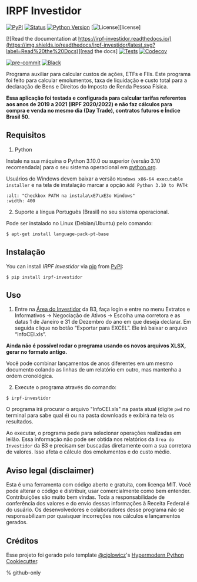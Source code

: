 # IRPF Investidor

[![PyPI](https://img.shields.io/pypi/v/irpf-investidor.svg)][pypi status]
[![Status](https://img.shields.io/pypi/status/irpf-investidor.svg)][pypi status]
[![Python Version](https://img.shields.io/pypi/pyversions/irpf-investidor)][pypi status]
[![License](https://img.shields.io/pypi/l/irpf-investidor)][license]

[![Read the documentation at https://irpf-investidor.readthedocs.io/](https://img.shields.io/readthedocs/irpf-investidor/latest.svg?label=Read%20the%20Docs)][read the docs]
[![Tests](https://github.com/staticdev/irpf-investidor/workflows/Tests/badge.svg)][tests]
[![Codecov](https://codecov.io/gh/staticdev/irpf-investidor/branch/main/graph/badge.svg)][codecov]

[![pre-commit](https://img.shields.io/badge/pre--commit-enabled-brightgreen?logo=pre-commit&logoColor=white)][pre-commit]
[![Black](https://img.shields.io/badge/code%20style-black-000000.svg)][black]

[pypi status]: https://pypi.org/project/irpf-investidor/
[read the docs]: https://irpf-investidor.readthedocs.io/
[tests]: https://github.com/staticdev/irpf-investidor/actions?workflow=Tests
[codecov]: https://app.codecov.io/gh/staticdev/irpf-investidor
[pre-commit]: https://github.com/pre-commit/pre-commit
[black]: https://github.com/psf/black

Programa auxiliar para calcular custos de ações, ETFs e FIIs. Este programa foi feito para calcular emolumentos, taxa de liquidação e custo total para a declaração de Bens e Direitos do Imposto de Renda Pessoa Física.

**Essa aplicação foi testada e configurada para calcular tarifas referentes aos anos de 2019 a 2021 (IRPF 2020/2022) e não faz cálculos para compra e venda no mesmo dia (Day Trade), contratos futuros e Índice Brasil 50.**

## Requisitos

1. Python

Instale na sua máquina o Python 3.10.0 ou superior (versão 3.10 recomendada) para o seu sistema operacional em [python.org].

Usuários do Windows devem baixar a versão `Windows x86-64 executable installer` e na tela de instalação marcar a opção `Add Python 3.10 to PATH`:

```{image} docs/images/winpath.png
:alt: "Checkbox PATH na instala\xE7\xE3o Windows"
:width: 400
```

2. Suporte a língua Português (Brasil) no seu sistema operacional.

Pode ser instalado no Linux (Debian/Ubuntu) pelo comando:

```console
$ apt-get install language-pack-pt-base
```

## Instalação

You can install _IRPF Investidor_ via [pip] from [PyPI]:

```console
$ pip install irpf-investidor
```

## Uso

1. Entre na [Área do Investidor] da B3, faça login e entre no menu Extratos e Informativos → Negociação de Ativos → Escolha uma corretora e as datas 1 de Janeiro e 31 de Dezembro do ano em que deseja declarar. Em seguida clique no botão “Exportar para EXCEL”. Ele irá baixar o arquivo “InfoCEI.xls”.

**Ainda não é possível rodar o programa usando os novos arquivos XLSX, gerar no formato antigo.**

Você pode combinar lançamentos de anos diferentes em um mesmo documento colando as linhas de um relatório em outro, mas mantenha a ordem cronológica.

2. Execute o programa através do comando:

```console
$ irpf-investidor
```

O programa irá procurar o arquivo "InfoCEI.xls" na pasta atual (digite `pwd` no terminal para sabe qual é) ou na pasta downloads e exibirá na tela os resultados.

Ao executar, o programa pede para selecionar operações realizadas em leilão. Essa informação não pode ser obtida nos relatórios da `Área do Investidor` da B3 e precisam ser buscadas diretamente com a sua corretora de valores. Isso afeta o cálculo dos emolumentos e do custo médio.

## Aviso legal (disclaimer)

Esta é uma ferramenta com código aberto e gratuita, com licença MIT. Você pode alterar o código e distribuir, usar comercialmente como bem entender. Contribuições são muito bem vindas. Toda a responsabilidade de conferência dos valores e do envio dessas informações à Receita Federal é do usuário. Os desenvolvedores e colaboradores desse programa não se responsabilizam por quaisquer incorreções nos cálculos e lançamentos gerados.

## Créditos

Esse projeto foi gerado pelo template [@cjolowicz]'s [Hypermodern Python Cookiecutter].

% github-only

[@cjolowicz]: https://github.com/cjolowicz
[hypermodern python cookiecutter]: https://github.com/cjolowicz/cookiecutter-hypermodern-python
[pip]: https://pip.pypa.io/
[pypi]: https://pypi.org/
[python.org]: https://www.python.org/downloads/
[uso]: https://irpf-investidor.readthedocs.io/en/latest/usage.html
[área do investidor]: https://www.investidor.b3.com.br/
